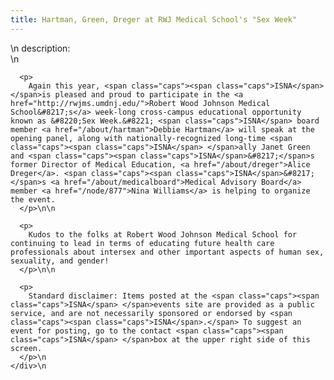 ```yaml
---
title: Hartman, Green, Dreger at RWJ Medical School's "Sex Week"
---
```


<div class="flexinode-body flexinode-2">
  <div class="flexinode-textarea-1">
    <div class="form-item">
      \n <label>description:</label><br /> \n 
      
      <p>
        Again this year, <span class="caps"><span class="caps">ISNA</span> </span>is pleased and proud to participate in the <a href="http://rwjms.umdnj.edu/">Robert Wood Johnson Medical School&#8217;s</a> week-long cross-campus educational opportunity known as &#8220;Sex Week.&#8221; <span class="caps">ISNA</span> board member <a href="/about/hartman">Debbie Hartman</a> will speak at the opening panel, along with nationally-recognized long-time <span class="caps"><span class="caps">ISNA</span> </span>ally Janet Green and <span class="caps"><span class="caps">ISNA</span>&#8217;</span>s former Director of Medical Education, <a href="/about/dreger">Alice Dreger</a>. <span class="caps"><span class="caps">ISNA</span>&#8217;</span>s <a href="/about/medicalboard">Medical Advisory Board</a> member <a href="/node/877">Nina Williams</a> is helping to organize the event.
      </p>\n\n
      
      <p>
        Kudos to the folks at Robert Wood Johnson Medical School for continuing to lead in terms of educating future health care professionals about intersex and other important aspects of human sex, sexuality, and gender!
      </p>\n\n
      
      <p>
        Standard disclaimer: Items posted at the <span class="caps"><span class="caps">ISNA</span> </span>events site are provided as a public service, and are not necessarily sponsored or endorsed by <span class="caps"><span class="caps">ISNA</span>.</span> To suggest an event for posting, go to the contact <span class="caps"><span class="caps">ISNA</span> </span>box at the upper right side of this screen.
      </p>\n
    </div>\n
  </div>
</div>